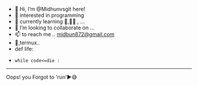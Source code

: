 - 👋 Hi, I’m @Midhunvsgit here!
- 👀 interested in programming
- 🌱 currently learning 🐍,👨‍💻 , ...
- 💞️ I’m looking to collaborate on ...
- 📫  to reach me .. midbun872@gmail.com
-  🐉,termux..
- def life:
-     while code<=die :
______________________________________________
Oops! you Forgot to 'run'▶️😅



<!---
Midhunvsgit/Midhunvsgit is a ✨ special ✨ repository because its `README.md` (this file) appears on your GitHub profile.
You can click the Preview link to take a look at your changes.
--->
